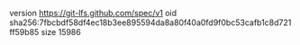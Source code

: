 version https://git-lfs.github.com/spec/v1
oid sha256:7fbcbdf58df4ec18b3ee895594da8a80f40a0fd9f0bc53cafb1c8d721ff59b85
size 15986
